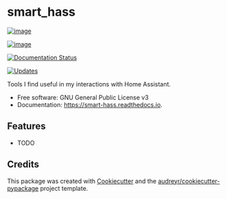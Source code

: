 smart\_hass
===========

[![image](https://img.shields.io/pypi/v/smart_hass.svg)](https://pypi.python.org/pypi/smart_hass)

[![image](https://img.shields.io/travis/jlmcgehee21/smart_hass.svg)](https://travis-ci.org/jlmcgehee21/smart_hass)

[![Documentation Status](https://readthedocs.org/projects/smart-hass/badge/?version=latest)](https://smart-hass.readthedocs.io/en/latest/?badge=latest)

[![Updates](https://pyup.io/repos/github/jlmcgehee21/smart_hass/shield.svg)](https://pyup.io/repos/github/jlmcgehee21/smart_hass/)

Tools I find useful in my interactions with Home Assistant.

-   Free software: GNU General Public License v3
-   Documentation: <https://smart-hass.readthedocs.io>.

Features
--------

-   TODO

Credits
-------

This package was created with
[Cookiecutter](https://github.com/audreyr/cookiecutter) and the
[audreyr/cookiecutter-pypackage](https://github.com/audreyr/cookiecutter-pypackage)
project template.
